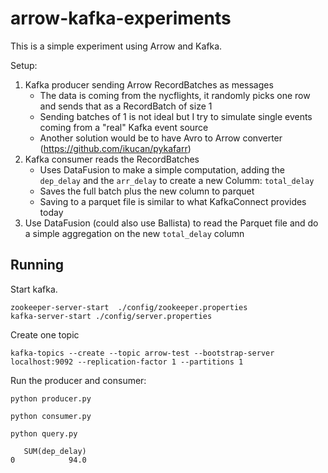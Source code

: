 # arrow-kafka-experiments

This is a simple experiment using Arrow and Kafka.

Setup:

1. Kafka producer sending Arrow RecordBatches as messages
    - The data is coming from the nycflights, it randomly picks one row and sends that as a RecordBatch of size 1
    - Sending batches of 1 is not ideal but I try to simulate single events coming from a "real" Kafka event source
    - Another solution would be to have Avro to Arrow converter (https://github.com/ikucan/pykafarr)
2. Kafka consumer reads the RecordBatches
    - Uses DataFusion to make a simple computation, adding the `dep_delay` and the `arr_delay` to create a new Columm: `total_delay`
    - Saves the full batch plus the new column to parquet
    - Saving to a parquet file is similar to what KafkaConnect provides today
3. Use DataFusion (could also use Ballista) to read the Parquet file and do a simple aggregation on the new `total_delay` column

## Running

Start kafka.

```
zookeeper-server-start  ./config/zookeeper.properties
kafka-server-start ./config/server.properties
```

Create one topic

```
kafka-topics --create --topic arrow-test --bootstrap-server localhost:9092 --replication-factor 1 --partitions 1
```

Run the producer and consumer:

```
python producer.py
```

```
python consumer.py
```

```
python query.py
```

```
   SUM(dep_delay)
0            94.0
```
